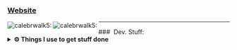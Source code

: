 ### [Website] 

<img align="left" alt="calebrwalk5:" src="https://github-readme-stats.vercel.app/api?username=calebrwalk5&show_icons=true&hide_border=true&count_private=true" />
<img align="left" alt="calebrwalk5:" src="https://github-readme-stats.vercel.app/api/top-langs/?username=calebrwalk5" />

<!--
<code><img height="25" src="https://raw.githubusercontent.com/github/explore/80688e429a7d4ef2fca1e82350fe8e3517d3494d/topics/sass/sass.png" alt="sass"></code>
-->

<hr>
### &nbsp;Dev. Stuff:
<details>	
  <br />
  <summary><b>⚙️ Things I use to get stuff done</b></summary>
  	<ul>
  	    <li><b>OS:</b> Pop!OS</li>
	    <li><b>Laptop: </b>Ryzen 5 3600, 2x 980ti, 16GB RAM, ASUS ROG Strix B450-F Gaming</li>
  	    <li><b>Browser: </b> Brave</li>
	    <li><b>Code Editor:</b> Vim</li>
	    <br />
	</ul>	
</details>

[website]: http://ptsec.duckdns.org/
